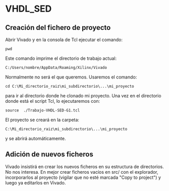 # VHDL_SED

## Creación del fichero de proyecto

Abrir Vivado y en la consola de Tcl ejecutar el comando:

```
pwd
```

Este comando imprime el directorio de trabajo actual:

```
C:/Users/nombre/AppData/Roaming/Xilinx/Vivado
```

Normalmente no será el que queremos. Usaremos el comando:

```
cd C:\Mi_directorio_raiz\mi_subdirectorio\...\mi_proyecto
```

para ir al directorio donde he clonado mi proyecto. Una vez en el directorio
donde está el script Tcl, lo ejecutaremos con:

```
source  ./Trabajo-VHDL-SED-G1.tcl
```

El proyecto se creará en la carpeta:

```
C:\Mi_directorio_raiz\mi_subdirectorio\...\mi_proyecto
```

y se abrirá automáticamente.

## Adición de nuevos ficheros

Vivado insistirá en crear los nuevos ficheros en su estructura de directorios.
No nos interesa. En mejor crear ficheros vacíos en src/ con el explorador,
incorporarlos al proyecto (vigilar que no esté marcada "Copy to project") y
luego ya editarlos en Vivado.
